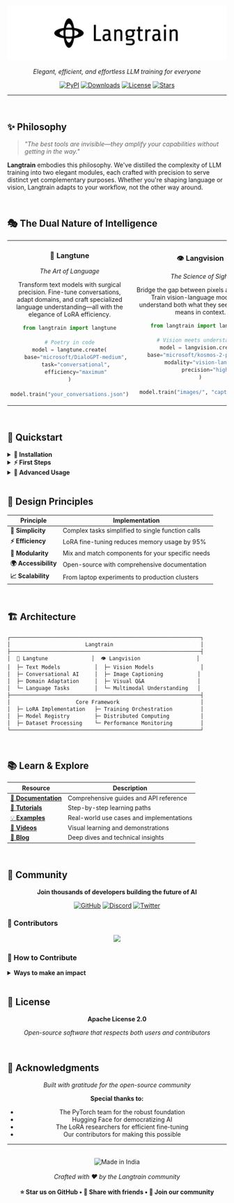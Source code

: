 <div align="center">
  <picture>
    <source media="(prefers-color-scheme: dark)" srcset="https://raw.githubusercontent.com/langtrain-ai/langtrain/main/static/langtrain-use-dark.png">
    <img alt="Langtrain" src="https://raw.githubusercontent.com/langtrain-ai/langtrain/main/static/langtrain-white.png" width="600" />
  </picture>
</div>

<p align="center">
  <em>Elegant, efficient, and effortless LLM training for everyone</em>
</p>

<div align="center">
  
[![PyPI](https://img.shields.io/pypi/v/langtrain?style=for-the-badge&logo=pypi&logoColor=white&color=4c72b0)](https://pypi.org/project/langtrain/)
[![Downloads](https://img.shields.io/pypi/dm/langtrain?style=for-the-badge&logo=python&logoColor=white&color=55acee)](https://pypi.org/project/langtrain/)
[![License](https://img.shields.io/github/license/langtrain-ai/langtrain?style=for-the-badge&color=green)](https://github.com/langtrain-ai/langtrain/blob/main/LICENSE)
[![Stars](https://img.shields.io/github/stars/langtrain-ai/langtrain?style=for-the-badge&logo=github&color=yellow)](https://github.com/langtrain-ai/langtrain)

</div>

---

<br>

## ✨ Philosophy

> *"The best tools are invisible—they amplify your capabilities without getting in the way."*

**Langtrain** embodies this philosophy. We've distilled the complexity of LLM training into two elegant modules, each crafted with precision to serve distinct yet complementary purposes. Whether you're shaping language or vision, Langtrain adapts to your workflow, not the other way around.

<br>

## 🎭 The Dual Nature of Intelligence

<table>
<tr>
<td width="50%" align="center">

### 📝 **Langtune**
*The Art of Language*

Transform text models with surgical precision. Fine-tune conversations, adapt domains, and craft specialized language understanding—all with the elegance of LoRA efficiency.

```python
from langtrain import langtune

# Poetry in code
model = langtune.create(
    base="microsoft/DialoGPT-medium",
    task="conversational",
    efficiency="maximum"
)

model.train("your_conversations.json")
```

</td>
<td width="50%" align="center">

### 👁️ **Langvision**
*The Science of Sight*

Bridge the gap between pixels and meaning. Train vision-language models that understand both what they see and what it means in context.

```python
from langtrain import langvision

# Vision meets understanding
model = langvision.create(
    base="microsoft/kosmos-2-patch14-224",
    modality="vision-language",
    precision="high"
)

model.train("images/", "captions.json")
```

</td>
</tr>
</table>

<br>

## 🚀 Quickstart

<details>
<summary><strong>🔧 Installation</strong></summary>

```bash
# The complete experience
pip install langtrain

# Focused installations
pip install langtrain[text]     # Pure language
pip install langtrain[vision]   # Pure vision
```

</details>

<details>
<summary><strong>⚡ First Steps</strong></summary>

```python
# Your first model in three lines
import langtrain as lt

trainer = lt.create_trainer("gpt2", "your_data.json")
trainer.train()
```

</details>

<details>
<summary><strong>🎯 Advanced Usage</strong></summary>

```python
# Fine-grained control
trainer = lt.LoRATrainer(
    model="llama-7b",
    dataset="domain_specific.json",
    config=lt.LoRAConfig(
        rank=16,
        alpha=32,
        dropout=0.1
    ),
    optimization=lt.OptimizationConfig(
        learning_rate=2e-4,
        warmup_steps=100,
        scheduler="cosine"
    )
)

# Train with monitoring
trainer.train(
    epochs=3,
    callbacks=[
        lt.callbacks.EarlyStoppingCallback(),
        lt.callbacks.ModelCheckpointCallback(),
        lt.callbacks.TensorBoardCallback()
    ]
)
```

</details>

<br>

## 🎨 Design Principles

<div align="center">

| Principle | Implementation |
|-----------|----------------|
| **🎯 Simplicity** | Complex tasks simplified to single function calls |
| **⚡ Efficiency** | LoRA fine-tuning reduces memory usage by 95% |
| **🔧 Modularity** | Mix and match components for your specific needs |
| **🌍 Accessibility** | Open-source with comprehensive documentation |
| **📈 Scalability** | From laptop experiments to production clusters |

</div>

<br>

## 🏗️ Architecture

```
┌─────────────────────────────────────────────────────────────┐
│                        Langtrain                            │
├─────────────────────────────────────────────────────────────┤
│  📝 Langtune              │  👁️ Langvision                  │
│  ├─ Text Models           │  ├─ Vision Models               │
│  ├─ Conversational AI     │  ├─ Image Captioning           │
│  ├─ Domain Adaptation     │  ├─ Visual Q&A                 │
│  └─ Language Tasks        │  └─ Multimodal Understanding   │
├─────────────────────────────────────────────────────────────┤
│                     Core Framework                          │
│  ├─ LoRA Implementation   ├─ Training Orchestration         │
│  ├─ Model Registry        ├─ Distributed Computing          │
│  ├─ Dataset Processing    └─ Performance Monitoring         │
└─────────────────────────────────────────────────────────────┘
```

<br>

## 📚 Learn & Explore

<div align="center">

| Resource | Description |
|----------|-------------|
| [📖 **Documentation**](https://langtrain.ai/docs) | Comprehensive guides and API reference |
| [🎯 **Tutorials**](https://github.com/langtrain-ai/langtrain/tree/main/tutorials) | Step-by-step learning paths |
| [💡 **Examples**](https://github.com/langtrain-ai/langtrain/tree/main/examples) | Real-world use cases and implementations |
| [🎥 **Videos**](https://youtube.com/@langtrain) | Visual learning and demonstrations |
| [📝 **Blog**](https://blog.langtrain.ai) | Deep dives and technical insights |

</div>

<br>

## 🤝 Community

<div align="center">

**Join thousands of developers building the future of AI**

[![GitHub](https://img.shields.io/badge/GitHub-langtrain--ai-black?style=for-the-badge&logo=github)](https://github.com/langtrain-ai/langtrain)
[![Discord](https://img.shields.io/badge/Discord-Join%20Community-7289DA?style=for-the-badge&logo=discord)](https://discord.gg/langtrain)
[![Twitter](https://img.shields.io/badge/Twitter-@10Priteshraj-1DA1F2?style=for-the-badge&logo=twitter)](https://twitter.com/10Priteshraj)

</div>

### 🌟 Contributors

<div align="center">
<a href="https://github.com/langtrain-ai/langtrain/graphs/contributors">
  <img src="https://contrib.rocks/image?repo=langtrain-ai/langtrain" />
</a>
</div>

### 🎯 How to Contribute

<details>
<summary><strong>Ways to make an impact</strong></summary>

- **🐛 Bug Reports**: Help us identify and fix issues
- **💡 Feature Requests**: Share your ideas for improvements
- **📖 Documentation**: Improve guides and examples
- **🔧 Code Contributions**: Implement new features or optimizations
- **🎨 Design**: Enhance user experience and visual elements
- **🌍 Community**: Help others in discussions and forums

</details>

<br>

## 📄 License

<div align="center">

**Apache License 2.0**

*Open-source software that respects both users and contributors*

</div>

<br>

## 🙏 Acknowledgments

<div align="center">

*Built with gratitude for the open-source community*

**Special thanks to:**
- The PyTorch team for the robust foundation
- Hugging Face for democratizing AI
- The LoRA researchers for efficient fine-tuning
- Our contributors for making this possible

</div>

---

<br>

<div align="center">
  <img src="https://img.shields.io/badge/Made%20in-India%20🇮🇳-orange?style=for-the-badge" alt="Made in India">
  <br><br>
  <em>Crafted with ❤️ by the Langtrain community</em>
  <br><br>
  <strong>⭐ Star us on GitHub • 🔄 Share with friends • 💬 Join our community</strong>
</div>
